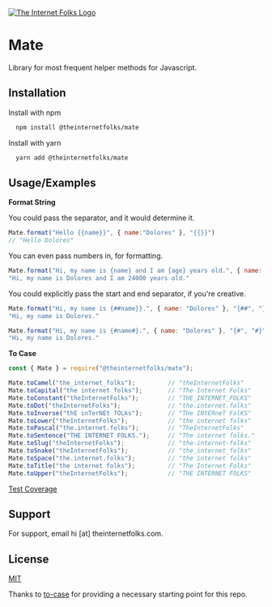 [![The Internet Folks Logo](https://theinternetfolks.com/assets/images/logo.png)](https://theinternetfolks.com)

# Mate

Library for most frequent helper methods for Javascript.

## Installation

Install with npm

```bash
  npm install @theinternetfolks/mate
```

Install with yarn

```bash
  yarn add @theinternetfolks/mate
```

## Usage/Examples

**Format String**

You could pass the separator, and it would determine it.

```javascript
Mate.format("Hello {{name}}", { name:"Dolores" }, "{{}}")
// "Hello Dolores"
```

You can even pass numbers in, for formatting.

```javascript
Mate.format("Hi, my name is {name} and I am {age} years old.", { name: "Dolores", age: 24000 }, "{}")
"Hi, my name is Dolores and I am 24000 years old."
```

You could explicitly pass the start and end separator, if you're creative.

```javascript
Mate.format("Hi, my name is {##name}}.", { name: "Dolores" }, "{##", "}}")
"Hi, my name is Dolores."
```

```javascript
Mate.format("Hi, my name is {#name#}.", { name: "Dolores" }, "{#", "#}")
"Hi, my name is Dolores."
```

**To Case**

```javascript
const { Mate } = require("@theinternetfolks/mate");

Mate.toCamel("the_internet_folks");         // "theInternetFolks"
Mate.toCapital("the internet folks");       // "The Internet Folks"
Mate.toConstant("theInternetFolks");        // "THE_INTERNET_FOLKS"
Mate.toDot("theInternetFolks");             // "the.internet.folks"
Mate.toInverse("thE inTerNEt fOLks");       // "THe INtERneT FolKS"
Mate.toLower("theInternetFolks");           // "the internet folks"
Mate.toPascal("the.internet.folks");        // "TheInternetFolks"
Mate.toSentence("THE INTERNET FOLKS.");     // "The internet folks."
Mate.toSlug("theInternetFolks");            // "the-internet-folks"
Mate.toSnake("theInternetFolks");           // "the_internet_folks"
Mate.toSpace("the.internet.folks");         // "the internet folks"
Mate.toTitle("the internet folks");         // "The Internet Folks"
Mate.toUpper("theInternetFolks");           // "THE INTERNET FOLKS"
```

[Test Coverage](https://theinternetfolks.github.io/mate/coverage/)

## Support

For support, email hi [at] theinternetfolks.com.

## License

[MIT](https://choosealicense.com/licenses/mit/)

Thanks to [to-case](https://www.npmjs.com/package/to-case) for providing a necessary starting point for this repo.

